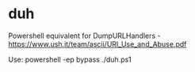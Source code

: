 # duh
Powershell equivalent for DumpURLHandlers - https://www.ush.it/team/ascii/URI_Use_and_Abuse.pdf

Use:
powershell -ep bypass ./duh.ps1

